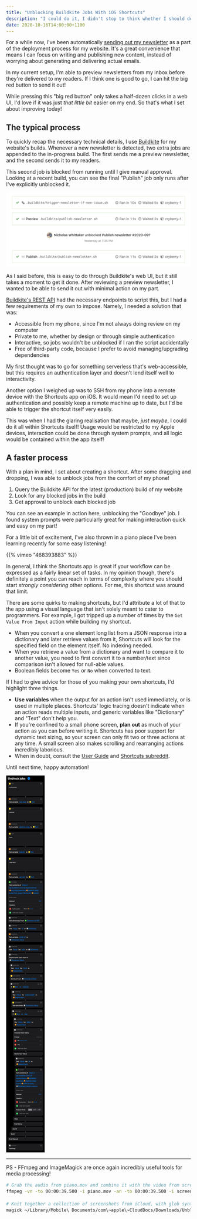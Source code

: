 ```yaml
---
title: "Unblocking Buildkite Jobs With iOS Shortcuts"
description: "I could do it, I didn't stop to think whether I should do it"
date: 2020-10-16T14:00:00+1100
---
```


For a while now, I've been automatically [sending out my newsletter](../sending-out-my-newsletter/) as a part of the deployment process for my website. It's a great convenience that means I can focus on writing and publishing new content, instead of worrying about generating and delivering actual emails.

In my current setup, I'm able to preview newsletters from my inbox before they're delivered to my readers. If I think one is good to go, I can hit the big red button to send it out!

While pressing this "big red button" only takes a half-dozen clicks in a web UI, I'd love if it was just _that little bit_ easier on my end. So that's what I set about improving today!

<!--more-->

## The typical process

To quickly recap the necessary technical details, I use [Buildkite](https://buildkite.com/) for my website's builds. Whenever a new newsletter is detected, two extra jobs are appended to the in-progress build. The first sends me a preview newsletter, and the second sends it to my readers.

This second job is blocked from running until I give manual approval. Looking at a recent build, you can see the final "Publish" job only runs after I've explicitly unblocked it.

![A set of three tasks, with the last one labelled "Publish" separated from the other two. Between them is a label that reads "Nicholas Whittaker unblocked this yesterday at 7:35pm"](./build.png)

As I said before, this is easy to do through Buildkite's web UI, but it still takes a moment to get it done. After reviewing a preview newsletter, I wanted to be able to send it out with minimal action on my part.

[Buildkite's REST API](https://buildkite.com/docs/apis/rest-api) had the necessary endpoints to script this, but I had a few requirements of my own to impose. Namely, I needed a solution that was:

-   Accessible from my phone, since I'm not always doing review on my computer
-   Private to me, whether by design or through simple authentication
-   Interactive, so jobs wouldn't be unblocked if I ran the script accidentally
-   Free of third-party code, because I prefer to avoid managing/upgrading dependencies

My first thought was to go for something serverless that's web-accessible, but this requires an authentication layer and doesn't lend itself well to interactivity.

Another option I weighed up was to SSH from my phone into a remote device with the Shortcuts app on iOS. It would mean I'd need to set up authentication and possibly keep a remote machine up to date, but I'd be able to trigger the shortcut itself very easily.

This was when I had the glaring realisation that maybe, _just maybe_, I could do it all within Shortcuts itself! Usage would be restricted to my Apple devices, interaction could be done through system prompts, and all logic would be contained within the app itself!

## A faster process

With a plan in mind, I set about creating a shortcut. After some dragging and dropping, I was able to unblock jobs from the comfort of my phone!

1. Query the Buildkite API for the latest (production) build of my website
1. Look for any blocked jobs in the build
1. Get approval to unblock each blocked job

You can see an example in action here, unblocking the "Goodbye" job. I found system prompts were particularly great for making interaction quick and easy on my part!

For a little bit of excitement, I've also thrown in a piano piece I've been learning recently for some easy listening!

{{% vimeo "468393883" %}}

In general, I think the Shortcuts app is great if your workflow can be expressed as a fairly linear set of tasks. In my opinion though, there's definitely a point you can reach in terms of complexity where you should start _strongly considering_ other options. For me, this shortcut was around that limit.

There are some quirks to making shortcuts, but I'd attribute a lot of that to the app using a visual language that isn't solely meant to cater to programmers. For example, I got tripped up a number of times by the `Get Value From Input` action while building my shortcut.

-   When you convert a one element long list from a JSON response into a dictionary and later retrieve values from it, Shortcuts will look for the specified field on the element itself. No indexing needed.
-   When you retrieve a value from a dictionary and want to compare it to another value, you need to first convert it to a number/text since comparison isn't allowed for null-able values.
-   Boolean fields become `Yes` or `No` when converted to text.

If I had to give advice for those of you making your own shortcuts, I'd highlight three things.

-   **Use variables** when the output for an action isn't used immediately, or is used in multiple places. Shortcuts' logic tracing doesn't indicate when an action reads multiple inputs, and generic variables like "Dictionary" and "Text" don't help you.
-   If you're confined to a small phone screen, **plan out** as much of your action as you can before writing it. Shortcuts has poor support for dynamic text sizing, so your screen can only fit two or three actions at any time. A small screen also makes scrolling and rearranging actions incredibly laborious.
-   When in doubt, consult the [User Guide](https://support.apple.com/guide/shortcuts/welcome/ios) and [Shortcuts subreddit](https://shortcuts.reddit.com/).

Until next time, happy automation!

![](./shortcut.png)

---

PS - FFmpeg and ImageMagick are once again incredibly useful tools for media processing!

```sh
# Grab the audio from piano.mov and combine it with the video from screen-recording.mp4
ffmpeg -vn -to 00:00:39.500 -i piano.mov -an -to 00:00:39.500 -i screen-recording.mp4 -c:a aac -c:v libx265 -tag:v hvc1 buildkite.mp4

# Knit together a collection of screenshots from iCloud, with glob syntax
magick ~/Library/Mobile\ Documents/com\~apple\~CloudDocs/Downloads/Unblock\ jobs\ * -append /tmp/shortcut.png
```
